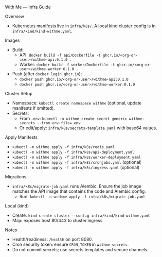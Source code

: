 With Me — Infra Guide

Overview
- Kubernetes manifests live in `infra/k8s/`. A local kind cluster config is in `infra/kind/kind-withme.yaml`.

Images
- Build:
  - API: `docker build -f api/Dockerfile -t ghcr.io/<org-or-user>/withme-api:0.1.0 .`
  - Worker: `docker build -f worker/Dockerfile -t ghcr.io/<org-or-user>/withme-worker:0.1.0 .`
- Push (after `docker login ghcr.io`):
  - `docker push ghcr.io/<org-or-user>/withme-api:0.1.0`
  - `docker push ghcr.io/<org-or-user>/withme-worker:0.1.0`

Cluster Setup
- Namespace: `kubectl create namespace withme` (optional, update manifests if omitted).
- Secrets:
  - From `.env`: `kubectl -n withme create secret generic withme-secrets --from-env-file=.env`
  - Or edit/apply: `infra/k8s/secrets-template.yaml` with base64 values.

Apply Manifests
- `kubectl -n withme apply -f infra/k8s/redis.yaml`
- `kubectl -n withme apply -f infra/k8s/api-deployment.yaml`
- `kubectl -n withme apply -f infra/k8s/worker-deployment.yaml`
- `kubectl -n withme apply -f infra/k8s/cronjobs.yaml` (optional)
- `kubectl -n withme apply -f infra/k8s/ingress.yaml` (optional)

Migrations
- `infra/k8s/migrate-job.yaml` runs Alembic. Ensure the job image matches the API image that contains the code and Alembic config.
  - Run: `kubectl -n withme apply -f infra/k8s/migrate-job.yaml`

Local (kind)
- Create: `kind create cluster --config infra/kind/kind-withme.yaml`
- Map: exposes host 80/443 to cluster ingress.

Notes
- Health/readiness: `/health` on port 8080.
- Cron security token: ensure `CRON_TOKEN` in `withme-secrets`.
- Do not commit secrets; use secrets templates and secure channels.

